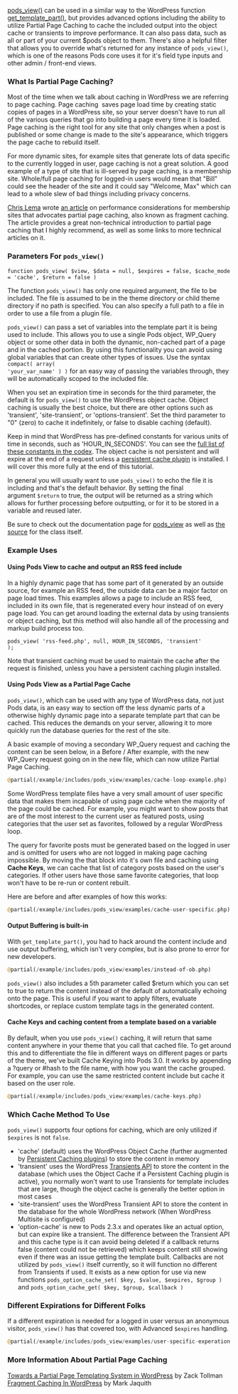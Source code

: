 <script>
{
    "title": "Partial Page Caching and Smart Template Parts with Pods",
    "excerpt": "Learn to use pods_view for smart template loading and as a caching solution where regular WordPress page caching solutions are not practical.",
    "author": "josh412",
    "termSlugs": {
            "tutorial_type": [
                "advanced","using-pods-in-themes"
            ]
        },
        "customFields": [
            {"key":"_yoast_wpseo_title", "value": "Partial Page Caching and Smart Template Parts - Pods Framework"},
            {"key":"_yoast_wpseo_metadesc", "value": "Learn to use pods_view for smart template loading and as a caching solution where regular WordPress page caching solutions are not practical."}
        ]
}
</script>

<a href="http://pods.io/docs/code/pods-view/" target="_blank">pods_view()</a> can be used in a similar way to the WordPress function <a href="http://codex.wordpress.org/Function_Reference/get_template_part" target="_blank">get_template_part()</a>, but provides advanced options including the ability to utilize Partial Page Caching to cache the included output into the object cache or transients to improve performance. It can also pass data, such as all or part of your current $pods object to them. There's also a helpful filter that allows you to override what's returned for any instance of <code>pods_view()</code>, which is one of the reasons Pods core uses it for it's field type inputs and other admin / front-end views.
<h3>What Is Partial Page Caching?</h3>
Most of the time when we talk about caching in WordPress we are referring to page caching. Page caching  saves page load time by creating static copies of pages in a WordPress site, so your server doesn't have to run all of the various queries that go into building a page every time it is loaded. Page caching is the right tool for any site that only changes when a post is published or some change is made to the site's appearance, which triggers the page cache to rebuild itself.

For more dynamic sites, for example sites that generate lots of data specific to the currently logged in user, page caching is not a great solution. A good example of a type of site that is ill-served by page caching, is a membership site. Whole/full page caching for logged-in users would mean that "Bill" could see the header of the site and it could say "Welcome, Max" which can lead to a whole slew of bad things including privacy concerns.

<a title="Chris Lema" href="http://chrislema.com" target="_blank">Chris Lema</a> wrote <a title="Managing a High Performance WordPress Membership Site" href="http://chrislema.com/high-performance-wordpress-membership-site/">an article</a> on performance considerations for membership sites that advocates partial page caching, also known as fragment caching. The article provides a great non-technical introduction to partial page caching that I highly recommend, as well as some links to more technical articles on it.
<h3>Parameters For <code>pods_view()</code></h3>
<code>function pods_view( $view, $data = null, $expires = false, $cache_mode = 'cache', $return = false )</code>

The function <code>pods_view()</code> has only one required argument, the file to be included. The file is assumed to be in the theme directory or child theme directory if no path is specified. You can also specify a full path to a file in order to use a file from a plugin file.

<code>pods_view()</code> can pass a set of variables into the template part it is being used to include. This allows you to use a single Pods object, WP_Query object or some other data in both the dynamic, non-cached part of a page and in the cached portion. By using this functionality you can avoid using global variables that can create other types of issues. Use the syntax <code>compact( array( 'your_var_name' ) )</code> for an easy way of passing the variables through, they will be automatically scoped to the included file.

When you set an expiration time in seconds for the third parameter, the default is for <code>pods_view()</code> to use the WordPress object cache. Object caching is usually the best choice, but there are other options such as 'transient', 'site-transient', or 'options-transient'. Set the third parameter to "0" (zero) to cache it indefinitely, or false to disable caching (default).

Keep in mind that WordPress has pre-defined constants for various units of time in seconds, such as 'HOUR_IN_SECONDS'. You can see the <a title="Time constants" href="https://codex.wordpress.org/Easier_Expression_of_Time_Constants" target="_blank">full list of these constants in the codex</a>. The object cache is not persistent and will expire at the end of a request unless a <a href="http://wordpress.org/plugins/tags/caching" target="_blank">persistent cache plugin</a> is installed. I will cover this more fully at the end of this tutorial.

In general you will usually want to use <code>pods_view()</code> to echo the file it is including and that's the default behavior. By setting the final argument <code>$return</code> to true, the output will be returned as a string which allows for further processing before outputting, or for it to be stored in a variable and reused later.

Be sure to check out the documentation page for <a title="Pods View Documentation" href="http://pods.io/docs/code/pods-view/" target="_blank">pods_view</a> as well as <a href="https://github.com/pods-framework/pods/blob/2.x/includes/classes.php" target="_blank">the source</a> for the class itself.
<h3>Example Uses</h3>
<h4>Using Pods View to cache and output an RSS feed include</h4>
In a highly dynamic page that has some part of it generated by an outside source, for example an RSS feed, the outside data can be a major factor on page load times. This examples allows a page to include an RSS feed, included in its own file, that is regenerated every hour instead of on every page load. You can get around loading the external data by using transients or object caching, but this method will also handle all of the processing and markup build process too.

<code>pods_view( 'rss-feed.php', null, HOUR_IN_SECONDS, 'transient' );</code>

Note that transient caching must be used to maintain the cache after the request is finished, unless you have a persistent caching plugin installed.
<h4>Using Pods View as a Partial Page Cache</h4>
<code>pods_view()</code>, which can be used with any type of WordPress data, not just Pods data, is an easy way to section off the less dynamic parts of a otherwise highly dynamic page into a separate template part that can be cached. This reduces the demands on your server, allowing it to more quickly run the database queries for the rest of the site.

A basic example of moving a secondary WP_Query request and caching the content can be seen below, in a Before / After example, with the new WP_Query request going on in the new file, which can now utilize Partial Page Caching.

```php
@partial(/example/includes/pods_view/examples/cache-loop-example.php)
```

Some WordPress template files have a very small amount of user specific data that makes them incapable of using page cache when the majority of the page could be cached. For example, you might want to show posts that are of the most interest to the current user as featured posts, using categories that the user set as favorites, followed by a regular WordPress loop.

The query for favorite posts must be generated based on the logged in user and is omitted for users who are not logged in making page caching impossible. By moving the that block into it's own file and caching using <strong>Cache Keys</strong>, we can cache that list of category posts based on the user's categories. If other users have those same favorite categories, that loop won't have to be re-run or content rebuilt.

Here are before and after examples of how this works:

```php
@partial(/example/includes/pods_view/examples/cache-user-specific.php)
```

<h4>Output Buffering is built-in</h4>
With <code>get_template_part()</code>, you had to hack around the content include and use output buffering, which isn't very complex, but is also prone to error for new developers.

```php
@partial(/example/includes/pods_view/examples/instead-of-ob.php)
```

<code>pods_view()</code> also includes a 5th parameter called $return which you can set to true to return the content instead of the default of automatically echoing onto the page. This is useful if you want to apply filters, evaluate shortcodes, or replace custom template tags in the generated content.

<h4>Cache Keys and caching content from a template based on a variable</h4>
By default, when you use <code>pods_view()</code> caching, it will return that same content anywhere in your theme that you call that cached file. To get around this and to differentiate the file in different ways on different pages or parts of the theme, we've built Cache Keying into Pods 3.0. It works by appending a ?query or #hash to the file name, with how you want the cache grouped. For example, you can use the same restricted content include but cache it based on the user role.

```php
@partial(/example/includes/pods_view/examples/cache-keys.php)
```

<h3>Which Cache Method To Use</h3>
<code>pods_view()</code> supports four options for caching, which are only utilized if <code>$expires</code> is not <code>false</code>.
<ul>
	<li>'cache' (default) uses the WordPress Object Cache (further augmented by <a href="http://codex.wordpress.org/Class_Reference/WP_Object_Cache#Persistent_Cache_Plugins" target="_blank">Persistent Caching plugins</a>) to store the content in memory</li>
	<li>'transient' uses the WordPress <a href="http://codex.wordpress.org/Transients_API" target="_blank">Transients API</a> to store the content in the database (which uses the Object Cache if a Persistent Caching plugin is active), you normally won't want to use Transients for template includes that are large, though the object cache is generally the better option in most cases</li>
	<li>'site-transient' uses the WordPress Transient API to store the content in the database for the whole WordPress network (When WordPress Multisite is configured)</li>
	<li>'option-cache' is new to Pods 2.3.x and operates like an actual option, but can expire like a transient. The difference between the Transient API and this cache type is it can avoid being deleted if a callback returns false (content could not be retrieved) which keeps content still showing even if there was an issue getting the template built. Callbacks are not utilized by <code>pods_view()</code> itself currently, so it will function no different from Transients if used. It exists as a new option for use via new functions <code>pods_option_cache_set( $key, $value, $expires, $group )</code> and <code>pods_option_cache_get( $key, $group, $callback )</code></li>
</ul>
<h3>Different Expirations for Different Folks</h3>
If a different expiration is needed for a logged in user versus an anonymous visitor, <code>pods_view()</code> has that covered too, with Advanced <code>$expires</code> handling.

```php
@partial(/example/includes/pods_view/examples/user-specific-experation.php)
```

<h3>More Information About Partial Page Caching</h3>
<a href="http://tollmanz.com/partial-page-templating-in-wordpress/" target="_blank">Towards a Partial Page Templating System in WordPress</a> by Zack Tollman
<a title="Fragment Caching in WordPress" href="http://markjaquith.wordpress.com/2013/04/26/fragment-caching-in-wordpress/" target="_blank">Fragment Caching In WordPress</a> by Mark Jaquith

